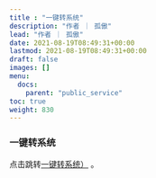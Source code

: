 ```yaml
---
title : "一键转系统"
description: "作者 ｜ 孤傲"
lead: "作者 ｜ 孤傲"
date: 2021-08-19T08:49:31+00:00
lastmod: 2021-08-19T08:49:31+00:00
draft: false 
images: []
menu:
  docs:
    parent: "public_service"
toc: true
weight: 830
---
```


### 一键转系统

点击跳转[一键转系统）](https://skin.gushao.club/docs/public_service/SkinConversion/) 。
